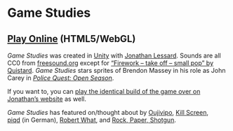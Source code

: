 # Game Studies

## [Play Online](https://pippinbarr.github.io/game-studies/) (HTML5/WebGL)

_Game Studies_ was created in [Unity](http://www.unity3d.com) with [Jonathan Lessard](http://www.jonathanlessard.net/). Sounds are all CC0 from [freesound.org](http://www.freesound.org) except for [&#8220;Firework &#8211; take off &#8211; small pop&#8221; by Quistard](https://freesound.org/people/Quistard/sounds/237753/). _Game Studies_ stars sprites of Brendon Massey in his role as John Carey in _[Police Quest: Open Season](https://en.wikipedia.org/wiki/Police_Quest:_Open_Season)_.

If you want to, you can [play the identical build of the game over on Jonathan&#8217;s website](http://jonathanlessard.net/GameStudies/) as well.

_Game Studies_ has featured on/thought about by [Oujivipo](http://oujevipo.fr/general/5438-game-studies/), [Kill Screen](https://killscreen.com/articles/new-videogame-asks-really-need-academics-study-videogames/), [piqd](https://www.piqd.de/games/game-studies-ein-kurzes-spiel-uber-den-magic-circle-die-flow-theory-und-noch-einiges-mehr) (in German), [Robert What](https://robertwhat.com/2016/07/09/new-videogame-asks-if-games-are-needed-to-parody-academia/), and [Rock, Paper, Shotgun](https://www.rockpapershotgun.com/2016/07/16/free-loaders-no-trash-left-behind-in-breach-clean/).
